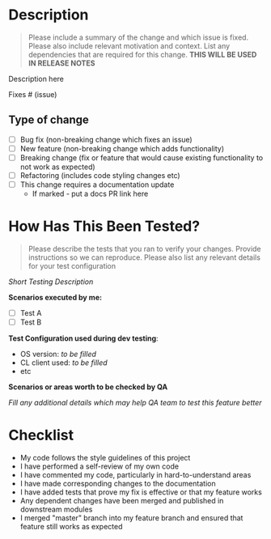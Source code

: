 # Description

>Please include a summary of the change and which issue is fixed. Please also include relevant motivation and context. List any dependencies that are required for this change. 
>**THIS WILL BE USED IN RELEASE NOTES**

Description here

Fixes # (issue)

## Type of change

- [ ] Bug fix (non-breaking change which fixes an issue)
- [ ] New feature (non-breaking change which adds functionality)
- [ ] Breaking change (fix or feature that would cause existing functionality to not work as expected)
- [ ] Refactoring (includes code styling changes etc)
- [ ] This change requires a documentation update
	- If marked - put a docs PR link here

# How Has This Been Tested?

>Please describe the tests that you ran to verify your changes. Provide instructions so we can reproduce. Please also list any relevant details for your test configuration

*Short Testing Description*

**Scenarios executed by me:**
- [ ] Test A
- [ ] Test B

**Test Configuration used during dev testing**:
* OS version: *to be filled*
* CL client used: *to be filled*
* etc

**Scenarios or areas worth to be checked by QA**

*Fill any additional details which may help QA team to test this feature better*

# Checklist

- My code follows the style guidelines of this project
- I have performed a self-review of my own code
- I have commented my code, particularly in hard-to-understand areas
- I have made corresponding changes to the documentation
- I have added tests that prove my fix is effective or that my feature works
- Any dependent changes have been merged and published in downstream modules
- I merged "master" branch into my feature branch and ensured that feature still works as expected
